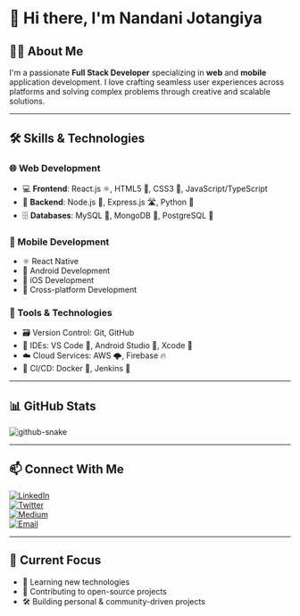 # 👋 Hi there, I'm **Nandani Jotangiya**

## 👩‍💻 About Me  
I'm a passionate **Full Stack Developer** specializing in **web** and **mobile** application development. I love crafting seamless user experiences across platforms and solving complex problems through creative and scalable solutions.

---

## 🛠️ Skills & Technologies

### 🌐 Web Development  
- 💻 **Frontend**: React.js ⚛️, HTML5 📄, CSS3 🎨, JavaScript/TypeScript  
- 🧠 **Backend**: Node.js 🚀, Express.js 🛣️, Python 🐍  
- 🗄️ **Databases**: MySQL 🐬, MongoDB 🍃, PostgreSQL 🐘  

### 📱 Mobile Development  
- ⚛️ React Native  
- 🤖 Android Development  
- 🍎 iOS Development  
- 🔁 Cross-platform Development  

### 🔧 Tools & Technologies  
- 🗃️ Version Control: Git, GitHub  
- 🧰 IDEs: VS Code 🧠, Android Studio 📱, Xcode 🍏  
- ☁️ Cloud Services: AWS 🌩️, Firebase 🔥  
- 🔄 CI/CD: Docker 🐳, Jenkins 🧪  

---

## 📊 GitHub Stats  

<picture>
  <source media="(prefers-color-scheme: dark)" srcset="https://raw.githubusercontent.com/tobiasmeyhoefer/tobiasmeyhoefer/output/github-snake-dark.svg" />
  <source media="(prefers-color-scheme: light)" srcset="https://raw.githubusercontent.com/tobiasmeyhoefer/tobiasmeyhoefer/output/github-snake.svg" />
  <img alt="github-snake" src="https://raw.githubusercontent.com/tobiasmeyhoefer/tobiasmeyhoefer/output/github-snake.svg" />
</picture>

---

## 📫 Connect With Me  

[![LinkedIn](https://img.shields.io/badge/LinkedIn-0077B5?style=for-the-badge&logo=linkedin&logoColor=white)](https://linkedin.com/in/nandani-jotangiya-94747323b)  
[![Twitter](https://img.shields.io/badge/Twitter-1DA1F2?style=for-the-badge&logo=twitter&logoColor=white)](https://x.com/nandani039?s=21)  
[![Medium](https://img.shields.io/badge/Medium-12100E?style=for-the-badge&logo=medium&logoColor=white)](https://medium.com/@nrjotangiya2003)  
[![Email](https://img.shields.io/badge/Email-D14836?style=for-the-badge&logo=gmail&logoColor=white)](mailto:nrjotangiya2003@gmail.com)

---

## 🎯 Current Focus  
- 🚀 Learning new technologies  
- 🤝 Contributing to open-source projects  
- 🛠️ Building personal & community-driven projects  
